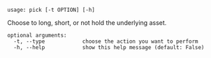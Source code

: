 ```
usage: pick [-t OPTION] [-h]
```

Choose to long, short, or not hold the underlying asset.

```
optional arguments:
  -t, --type            choose the action you want to perform
  -h, --help            show this help message (default: False)
```
